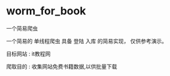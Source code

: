 # worm_for_book
一个简易爬虫

一个简易的 单线程爬虫
具备 登陆 入库 的简易实现， 仅供参考演示。

目标网站 : it教程网

爬取目的 : 收集网站免费书籍数据,以供批量下载
